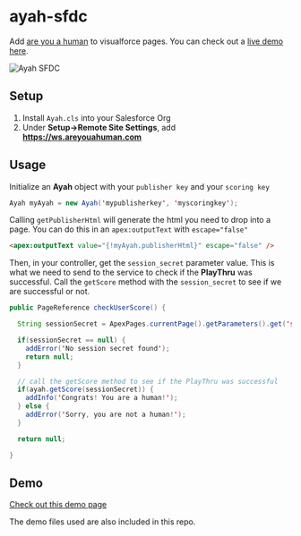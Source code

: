 # ayah-sfdc

Add [are you a human](http://areyouahuman.com/) to visualforce pages. You can check out a [live demo here](http://ayah-developer-edition.na15.force.com/).

![Ayah SFDC](http://dl.dropbox.com/u/21549383/ayah-sfdc.png "Are you a Human for Salesforce")

## Setup

1. Install `Ayah.cls` into your Salesforce Org
2. Under **Setup->Remote Site Settings**, add **https://ws.areyouahuman.com**

## Usage

Initialize an **Ayah** object with your `publisher key` and your `scoring key`

```java
Ayah myAyah = new Ayah('mypublisherkey', 'myscoringkey');
```

Calling `getPublisherHtml` will generate the html you need to drop into a page. You can do this in an `apex:outputText` with `escape="false"`

```html
<apex:outputText value="{!myAyah.publisherHtml}" escape="false" />
```

Then, in your controller, get the `session_secret` parameter value. This is what we need to send to the service to check if the **PlayThru** was successful. Call the `getScore` method with the `session_secret` to see if we are successful or not. 

```java
public PageReference checkUserScore() {

  String sessionSecret = ApexPages.currentPage().getParameters().get('session_secret');

  if(sessionSecret == null) {
    addError('No session secret found');
    return null;
  } 

  // call the getScore method to see if the PlayThru was successful
  if(ayah.getScore(sessionSecret)) {
    addInfo('Congrats! You are a human!');
  } else {
    addError('Sorry, you are not a human!');
  }

  return null;

}
```

## Demo

[Check out this demo page](http://ayah-developer-edition.na15.force.com/)

The demo files used are also included in this repo.